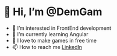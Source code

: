 # 👋 Hi, I’m @DemGam
- 👀 I’m interested in FrontEnd development
- 🌱 I’m currently learning Angular
- 💞️ I love to make games in free time
- 📫 How to reach me [LinkedIn](https://www.linkedin.com/in/dem-gam/)

<!---
DemGam/DemGam is a ✨ special ✨ repository because its `README.md` (this file) appears on your GitHub profile.
You can click the Preview link to take a look at your changes.
--->
